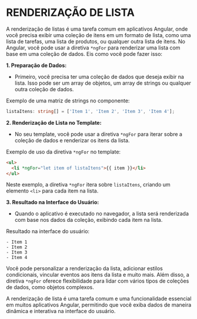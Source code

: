 # RENDERIZAÇÃO DE LISTA
A renderização de listas é uma tarefa comum em aplicativos Angular, onde você precisa exibir uma coleção de itens em um formato de lista, como uma lista de tarefas, uma lista de produtos, ou qualquer outra lista de itens. No Angular, você pode usar a diretiva `*ngFor` para renderizar uma lista com base em uma coleção de dados. Eis como você pode fazer isso:

**1. Preparação de Dados:**
   - Primeiro, você precisa ter uma coleção de dados que deseja exibir na lista. Isso pode ser um array de objetos, um array de strings ou qualquer outra coleção de dados.

   Exemplo de uma matriz de strings no componente:
   ```typescript
   listaItens: string[] = ['Item 1', 'Item 2', 'Item 3', 'Item 4'];
   ```

**2. Renderização de Lista no Template:**
   - No seu template, você pode usar a diretiva `*ngFor` para iterar sobre a coleção de dados e renderizar os itens da lista.

   Exemplo de uso da diretiva `*ngFor` no template:
   ```html
   <ul>
     <li *ngFor="let item of listaItens">{{ item }}</li>
   </ul>
   ```

   Neste exemplo, a diretiva `*ngFor` itera sobre `listaItens`, criando um elemento `<li>` para cada item na lista.

**3. Resultado na Interface do Usuário:**
   - Quando o aplicativo é executado no navegador, a lista será renderizada com base nos dados da coleção, exibindo cada item na lista.

   Resultado na interface do usuário:
   ```
   - Item 1
   - Item 2
   - Item 3
   - Item 4
   ```

Você pode personalizar a renderização da lista, adicionar estilos condicionais, vincular eventos aos itens da lista e muito mais. Além disso, a diretiva `*ngFor` oferece flexibilidade para lidar com vários tipos de coleções de dados, como objetos complexos.

A renderização de lista é uma tarefa comum e uma funcionalidade essencial em muitos aplicativos Angular, permitindo que você exiba dados de maneira dinâmica e interativa na interface do usuário.